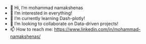 - 👋 Hi, I’m mohammad namakshenas
- 👀 I’m interested in everything!
- 🌱 I’m currently learning Dash-plotly!
- 💞️ I’m looking to collaborate on Data-driven projects!
- 📫 How to reach me: https://www.linkedin.com/in/mohammad-namakshenas/

<!---
namakshenas/namakshenas is a ✨ special ✨ repository because its `README.md` (this file) appears on your GitHub profile.
You can click the Preview link to take a look at your changes.
--->
